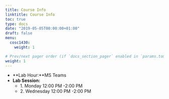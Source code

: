 ```yaml
---
title: Course Info
linktitle: Course Info
toc: true
type: docs
date: "2019-05-05T00:00:00+01:00"
draft: false
menu:
  cosc1430:
    weight: 1

# Prev/next pager order (if `docs_section_pager` enabled in `params.toml`)
weight: 1
---
```


*   **Lab Hour:**MS Teams 
*   **Lab Session:**
    *   1\. Monday  12:00 PM -2:00 PM
    *   2\. Wednesday 12:00 PM -2:00 PM
    